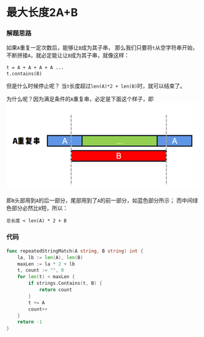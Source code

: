 # 最大长度2A+B
### 解题思路
如果``A``重复一定次数后，能够让``B``成为其子串，
那么我们只要将``t``从空字符串开始，不断拼接``A``，就必定能让让``B``成为其子串，就像这样：
```
t = A + A + A + A ...
t.contains(B)
```

但是什么时候停止呢？
当``t``长度超过``len(A)*2 + len(B)``时，就可以结束了。

为什么呢？因为满足条件的``A``重复串，必定是下面这个样子，即
![grid](../pictures/problems/686/1.png)


即``B``头部用到``A``的后一部分，尾部用到了``A``的前一部分，如蓝色部分所示；
而中间绿色部分必然比``B``短，所以：
```
总长度 < len(A) * 2 + B
```

### 代码

```go
func repeatedStringMatch(A string, B string) int {
	la, lb := len(A), len(B)
	maxLen := la * 2 + lb
	t, count := "", 0
	for len(t) < maxLen {
		if strings.Contains(t, B) {
			return count
		}
		t += A
		count++
	}
	return -1
}
```
